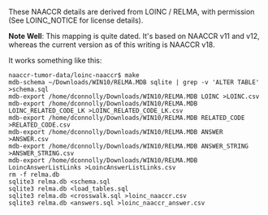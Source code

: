 These NAACCR details are derived from LOINC / RELMA, with permission
(See LOINC_NOTICE for license details).

**Note Well**: This mapping is quite dated. It's based on NAACCR v11
and v12, whereas the current version as of this writing is NAACCR v18.

It works something like this:

```
naaccr-tumor-data/loinc-naaccr$ make
mdb-schema ~/Downloads/WIN10/RELMA.MDB sqlite | grep -v 'ALTER TABLE' >schema.sql
mdb-export /home/dconnolly/Downloads/WIN10/RELMA.MDB LOINC >LOINC.csv
mdb-export /home/dconnolly/Downloads/WIN10/RELMA.MDB LOINC_RELATED_CODE_LK >LOINC_RELATED_CODE_LK.csv
mdb-export /home/dconnolly/Downloads/WIN10/RELMA.MDB RELATED_CODE >RELATED_CODE.csv
mdb-export /home/dconnolly/Downloads/WIN10/RELMA.MDB ANSWER >ANSWER.csv
mdb-export /home/dconnolly/Downloads/WIN10/RELMA.MDB ANSWER_STRING >ANSWER_STRING.csv
mdb-export /home/dconnolly/Downloads/WIN10/RELMA.MDB LoincAnswerListLinks >LoincAnswerListLinks.csv
rm -f relma.db
sqlite3 relma.db <schema.sql
sqlite3 relma.db <load_tables.sql
sqlite3 relma.db <crosswalk.sql >loinc_naaccr.csv
sqlite3 relma.db <answers.sql >loinc_naaccr_answer.csv
```

